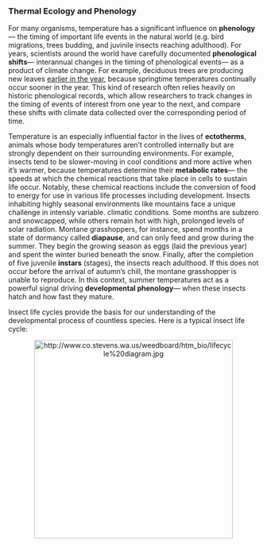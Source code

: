 ### Thermal Ecology and Phenology

For many organisms, temperature has a significant influence on  **phenology**— the timing of important life events in the natural world (e.g. bird migrations, trees budding, and juvinile insects reaching adulthood). For years, scientists around the world have carefully documented  **phenological shifts**— interannual changes in the timing of phenological events— as a product of climate change. For example, deciduous trees are producing new leaves  [earlier in the year](https://www.usanpn.org/files/LeafOutHighlightChange_Arnoldia_.pdf),  because springtime temperatures continually occur sooner in the year. This kind of research often relies heavily on historic phenological records, which allow researchers to track changes in the timing of events of interest from one year to the next, and compare these shifts with climate data collected over the corresponding period of time.

Temperature is an especially influential factor in the lives of  **ectotherms**, animals whose body temperatures aren’t controlled internally but are strongly dependent on their surrounding environments. For example, insects tend to be slower-moving in cool conditions and more active when it’s warmer, because temperatures determine their  **metabolic rates**—  the speeds at which the chemical reactions that take place in cells to sustain life occur. Notably, these chemical reactions include the conversion of food to energy for use in various life processes including development. Insects inhabiting highly seasonal environments like mountains face a unique challenge in intensly variable. climatic conditions. Some months are subzero and snowcapped, while others remain hot with high, prolonged levels of solar radiation. Montane grasshoppers, for instance, spend months in a state of dormancy called  **diapause**, and can only feed and grow during the summer. They begin the growing season as eggs (laid the previous year) and spent the winter buried beneath the snow. Finally, after the completion of five juvenile  **instars**  (stages), the insects reach adulthood. If this does not occur before the arrival of autumn’s chill, the montane grasshopper is unable to reproduce. In this context, summer temperatures act as a powerful signal driving  **developmental phenology**— when these insects hatch and how fast they mature.

Insect life cycles provide the basis for our understanding of the developmental process of countless species. Here is a typical insect life cycle:   
<p  align="center"><img title="http://www.co.stevens.wa.us/weedboard/htm_bio/lifecycle%20diagram.jpg"
src="http://www.co.stevens.wa.us/weedboard/htm_bio/lifecycle%20diagram.jpg" 
height="400"
class="center"></p>
<!--stackedit_data:
eyJoaXN0b3J5IjpbNjIxMjg0MzY4LDExMTQwNTc3OTZdfQ==
-->